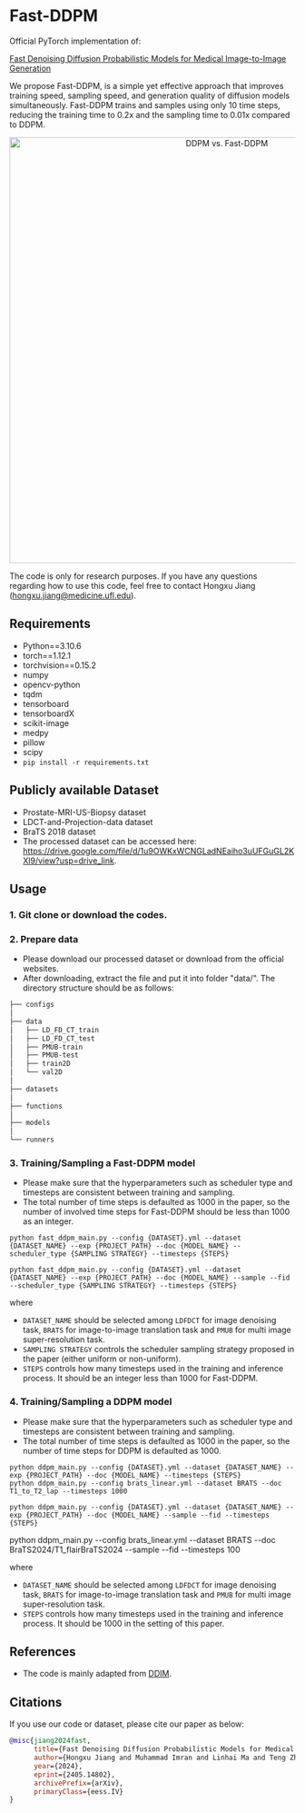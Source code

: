 # Fast-DDPM

Official PyTorch implementation of: 

[Fast Denoising Diffusion Probabilistic Models for Medical Image-to-Image Generation](https://arxiv.org/abs/2405.14802v1) 

We propose Fast-DDPM, is a simple yet effective approach that improves training speed, sampling speed, and generation quality of diffusion models simultaneously. Fast-DDPM trains and samples using only 10 time steps, reducing the training time to 0.2x and the sampling time to 0.01x compared to DDPM.

<p align="center">
  <img src="Overview.png" alt="DDPM vs. Fast-DDPM" width="750">
</p>

The code is only for research purposes. If you have any questions regarding how to use this code, feel free to contact Hongxu Jiang (hongxu.jiang@medicine.ufl.edu).

## Requirements
* Python==3.10.6
* torch==1.12.1
* torchvision==0.15.2
* numpy
* opencv-python
* tqdm
* tensorboard
* tensorboardX
* scikit-image
* medpy
* pillow
* scipy
* `pip install -r requirements.txt`

## Publicly available Dataset
- Prostate-MRI-US-Biopsy dataset
- LDCT-and-Projection-data dataset
- BraTS 2018 dataset
- The processed dataset can be accessed here: https://drive.google.com/file/d/1u9OWKxWCNGLadNEaiho3uUFGuGL2KXl9/view?usp=drive_link.

## Usage
### 1. Git clone or download the codes.

### 2. Prepare data
* Please download our processed dataset or download from the official websites.
* After downloading, extract the file and put it into folder "data/". The directory structure should be as follows:

```bash
├── configs
│
├── data
│	├── LD_FD_CT_train
│	├── LD_FD_CT_test
│	├── PMUB-train
│	├── PMUB-test
│	├── train2D
│	└── val2D
│
├── datasets
│
├── functions
│
├── models
│
└── runners

```


### 3. Training/Sampling a Fast-DDPM model
* Please make sure that the hyperparameters such as scheduler type and timesteps are consistent between training and sampling.
* The total number of time steps is defaulted as 1000 in the paper, so the number of involved time steps for Fast-DDPM should be less than 1000 as an integer.
```
python fast_ddpm_main.py --config {DATASET}.yml --dataset {DATASET_NAME} --exp {PROJECT_PATH} --doc {MODEL_NAME} --scheduler_type {SAMPLING STRATEGY} --timesteps {STEPS}
```
```
python fast_ddpm_main.py --config {DATASET}.yml --dataset {DATASET_NAME} --exp {PROJECT_PATH} --doc {MODEL_NAME} --sample --fid --scheduler_type {SAMPLING STRATEGY} --timesteps {STEPS}
```

where 
- `DATASET_NAME` should be selected among `LDFDCT` for image denoising task, `BRATS` for image-to-image translation task and `PMUB` for multi image super-resolution task.
- `SAMPLING STRATEGY` controls the scheduler sampling strategy proposed in the paper (either uniform or non-uniform).
- `STEPS` controls how many timesteps used in the training and inference process. It should be an integer less than 1000 for Fast-DDPM.


### 4. Training/Sampling a DDPM model
* Please make sure that the hyperparameters such as scheduler type and timesteps are consistent between training and sampling.
* The total number of time steps is defaulted as 1000 in the paper, so the number of time steps for DDPM is defaulted as 1000.
```
python ddpm_main.py --config {DATASET}.yml --dataset {DATASET_NAME} --exp {PROJECT_PATH} --doc {MODEL_NAME} --timesteps {STEPS}
python ddpm_main.py --config brats_linear.yml --dataset BRATS --doc T1_to_T2_lap --timesteps 1000
```
```
python ddpm_main.py --config {DATASET}.yml --dataset {DATASET_NAME} --exp {PROJECT_PATH} --doc {MODEL_NAME} --sample --fid --timesteps {STEPS}
```
python ddpm_main.py --config brats_linear.yml --dataset BRATS  --doc BraTS2024/T1_flairBraTS2024 --sample --fid --timesteps 100

where 
- `DATASET_NAME` should be selected among `LDFDCT` for image denoising task, `BRATS` for image-to-image translation task and `PMUB` for multi image super-resolution task.
- `STEPS` controls how many timesteps used in the training and inference process. It should be 1000 in the setting of this paper.


## References
* The code is mainly adapted from [DDIM](https://github.com/ermongroup/ddim).


## Citations
If you use our code or dataset, please cite our paper as below:
```bibtex
@misc{jiang2024fast,
      title={Fast Denoising Diffusion Probabilistic Models for Medical Image-to-Image Generation}, 
      author={Hongxu Jiang and Muhammad Imran and Linhai Ma and Teng Zhang and Yuyin Zhou and Muxuan Liang and Kuang Gong and Wei Shao},
      year={2024},
      eprint={2405.14802},
      archivePrefix={arXiv},
      primaryClass={eess.IV}
}
```
